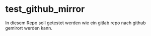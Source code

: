 # test_github_mirror
In diesem Repo soll getestet werden wie ein gitlab repo nach github gemirort werden kann.

